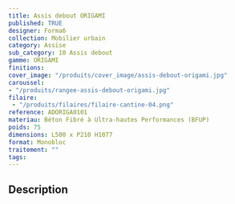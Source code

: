 ```yaml
---
title: Assis debout ORIGAMI 
published: TRUE
designer: Forma6
collection: Mobilier urbain
category: Assise
sub_category: 10 Assis debout
gamme: ORIGAMI
finitions: 
cover_image: "/produits/cover_image/assis-debout-origami.jpg"
caroussel: 
- "/produits/rangee-assis-debout-origami.jpg"
filaire: 
 - "/produits/filaires/filaire-cantine-04.png"
reference: ADORIGA0101
materiau: Béton Fibré à Ultra-hautes Performances (BFUP)
poids: 75
dimensions: L500 x P210 H1077
format: Monobloc
traitement: ""
tags: 
---
```


## Description
